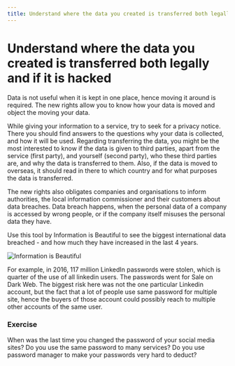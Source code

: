 ```yaml
---
title: Understand where the data you created is transferred both legally and if it is hacked
---
```

# Understand where the data you created is transferred both legally and if it is hacked

Data is not useful when it is kept in one place, hence moving it around is required. The new rights allow you to know how your data is moved and object the moving your data. 

While giving your information to a service, try to seek for a privacy notice. There you should find answers to the questions why your data is collected, and how it will be used. Regarding transferring the data, you might be the most interested to know if the data is given to third parties, apart from the service (first party), and yourself (second party), who these third parties are, and why the data is transferred to them. Also, if the data is moved to overseas, it should read in there to which country and for what purposes the data is transferred.

The new rights also obligates companies and organisations to inform authorities, the local information commissioner and their customers about data breaches. Data breach happens, when the personal data of a company is accessed by wrong people, or if the company itself misuses the personal data they have.

Use this tool by Information is Beautiful to see the biggest international data breached - and how much they have increased in the last 4 years.

![Information is Beautiful](http://www.informationisbeautiful.net/visualizations/worlds-biggest-data-breaches-hacks/)

For example, in 2016, 117 million LinkedIn passwords were stolen, which is quarter of the use of all linkedin users. The passwords went for Sale on Dark Web. The biggest risk here was not the one particular Linkedin account, but the fact that a lot of people use same password for multiple site, hence the buyers of those account could possibly reach to multiple other accounts of the same user. 

### Exercise

When was the last time you changed the password of your social media sites? Do you use the same password to many services? Do you use password manager to make your passwords very hard to deduct?

